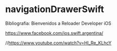 # navigationDrawerSwift

Bibliografia: Bienvenidos a Reloader Developer iOS

https://www.facebook.com/ios.swift.argentina/






//https://www.youtube.com/watch?v=Hl_Re_KLhcY
